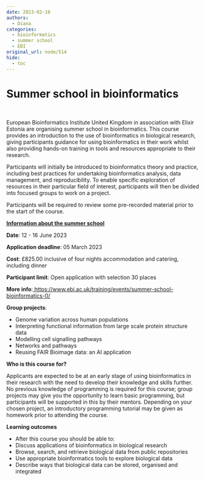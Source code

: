 ```yaml
---
date: 2023-02-10
authors:
  - Diana
categories:
  - bioinformatics
  - summer school
  - EBI
original_url: node/514
hide:
  - toc
---
```


# Summer school in bioinformatics

<p>&nbsp;</p>

<p>European Bioinformatics Institute&nbsp;United Kingdom in association with Elixir Estonia are organising summer school in bioinformatics. This course provides an introduction to the use of bioinformatics in biological research, giving participants guidance for using bioinformatics in their work whilst also providing hands-on training in tools and resources appropriate to their research.</p>

<p>Participants will initially be introduced to bioinformatics theory and practice, including best practices for undertaking bioinformatics analysis, data management, and reproducibility.&nbsp;To enable specific exploration of resources in their particular field of interest, participants will then be divided into focused groups to work on a project.</p>

<p>Participants will be required to review some pre-recorded material prior to the start of the course.</p>

<p><u><strong>Information about the summer school</strong></u></p>

<p><strong>Date</strong>:&nbsp;12 - 16 June 2023</p>

<p><strong>Application deadline</strong>:&nbsp;05 March 2023</p>

<p><strong>Cost</strong>:&nbsp;£825.00 inclusive of four nights accommodation and catering, including dinner</p>

<p><strong>Participant limit</strong>:&nbsp;Open application with selection&nbsp;30 places</p>

<p><strong>More info</strong>:<a href="https://www.ebi.ac.uk/training/events/summer-school-bioinformatics-0/">&nbsp;https://www.ebi.ac.uk/training/events/summer-school-bioinformatics-0/</a></p>

<p><strong>Group projects</strong>:</p>

<ul>
	<li>Genome variation across human populations&nbsp;</li>
	<li>Interpreting functional information from large scale protein structure data</li>
	<li>Modelling cell signalling pathways</li>
	<li>Networks and pathways</li>
	<li>Reusing FAIR Bioimage data: an AI application</li>
</ul>

<p><strong>Who is this course for?</strong></p>

<p>Applicants are expected to be at an early stage of using bioinformatics in their research with the need to develop their knowledge and skills further. No previous knowledge of programming is required for this course; group projects may give you the opportunity to learn basic programming, but participants will be supported in this by their mentors. Depending on your chosen project, an introductory programming tutorial may be given as homework prior to attending the course.</p>

<p><strong>Learning outcomes</strong></p>

<ul>
	<li>After this course you should be able to:</li>
	<li>Discuss applications of bioinformatics in biological research</li>
	<li>Browse, search, and retrieve biological data from public repositories</li>
	<li>Use appropriate bioinformatics tools to explore biological data</li>
	<li>Describe ways that biological data can be stored, organised and integrated</li>
</ul>

